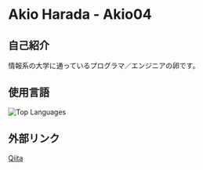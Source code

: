 # Akio Harada - Akio04

## 自己紹介
情報系の大学に通っているプログラマ／エンジニアの卵です。

## 使用言語
![Top Languages](https://github-readme-stats.vercel.app/api/top-langs/?username=Akio04&theme=vue-dark&show_icons=true&layout=compact)

## 外部リンク
[Qiita](https://qiita.com/Akio04)
